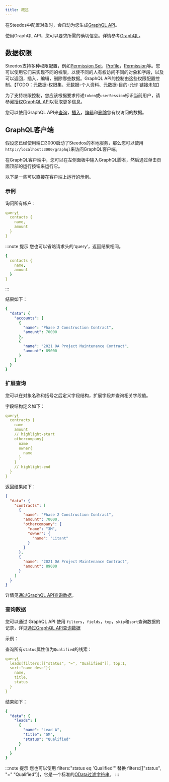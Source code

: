 ```yaml
---
title: 概述
---
```

<!-- 
当你在 Steedos 中配置了对象以后，Steedos 为你自动生成 [GraphQL](http://www.graphql.org/) API。

例如你定义了对象 Post

```yaml
name: Post
fields:
  name:
    type: String
  description:
    type: String
  isPublished:
    type: Boolean
  owner:
    label: Author
    type: master_detail
    reference_to: User
```

Steedos 自动生成以下 GraphQL Schema
```graphql
type User {
  id: ID,
  name: String
  username: String
}
type Post {
  id: ID
  name: String
  description: String
  isPublished: String
  author: User
}

type Query {
  Posts(where): [Post]
  Post(id: String): Post
}

type Mutation {
  createPost(data):Post
  updatePost(data):Post
  deletePost(id: String):Post
}
```

### 运行一个graphql服务器
- 使用`@steedos/objectql`包提供的方法`getSteedosSchema`获取到schema对象
- 使用schema对象的`addDataSource`方法添加数据源
- 添加好数据源之后调用`@steedos/objectql`包提供的`getGraphQLRoutes`方法获取`express.Router()`对象, 示例如下：
```js
import { getSteedosSchema, getGraphQLRoutes } from '@steedos/objectql';
import express = require('express');

let schema = getSteedosSchema();
// 添加默认数据源 default即为此数据源的name
schema.addDataSource('default', {
    driver: "mongo",
    url: 'mongodb://127.0.0.1:27017/steedos',
    objects: {
        post: {
            fields: {
                title: {
                    type: "text",
                    inlineHelpText: "fsdafas"
                }
            }
        }
    }
})
// 获取根据传入的datasource生成的express的router对象
let route = getGraphQLRoutes(schema.getDataSource('default'));

// 将获取的route绑定到自定义的express对象中
let app = express();
app.use('/customUrl', route);
app.listen(3000)
```
- 通过`http://localhost:3000/customUrl/default`即可访问到graphql客户端控制台
 -->

在Steedos中配置对象时，会自动为您生成[GraphQL API](https://graphql.org/)。

使用GraphQL API，您可以要求所需的确切信息。详情参考[GraphQL](https://graphql.org/)。

## 数据权限

Steedos支持多种权限配置，例如[Permission Set](/docs/metadata/permission_set)，[Profile](/docs/metadata/profile)，[Permission](/docs/metadata/object/permission)等。您可以使用它们来实现不同的权限，以使不同的人有权访问不同的对象和字段，以及可以返回，插入，编辑，删除哪些数据。GraphQL API的控制由这些权限配置控制。【TODO：元数据-权限集、元数据-个人资料、元数据-目的-允许 链接未加】

为了支持权限控制，您应该根据要求传递`token`或`userSession`标识当前用户，请参阅[授权GraphQL API](/developer/api/graphql_auth)以获取更多信息。

您可以使用GraphQL API来[查询](/developer/api/graphql_query)，[插入](/developer/api/graphql_add)，[编辑](/developer/api/graphql_edit)和[删除](/developer/api/graphql_delete)您有权访问的数据。

## GraphQL客户端

假设您已经使用端口3000启动了Steedos的本地服务，那么您可以使用`http://localhost:3000/graphql`来访问GraphQL客户端。

在GraphQL客户端中，您可以在左侧面板中输入GraphQL脚本，然后通过单击页面顶部的运行按钮来运行它。

以下是一些可以直接在客户端上运行的示例。

### 示例

询问所有帐户：

```yml
query{
  contacts {
    name,
    amount
  }
}
```

:::note 提示
您也可以省略请求头的‘query’，返回结果相同。

```yml
{
  contacts {
    name,
    amount
  }
}
```

:::

结果如下：

```yml
{
  "data": {
    "accounts": [
      {
        "name": "Phase 2 Construction Contract",
        "amount": 70000
      },
      {
        "name": "2021 OA Project Maintenance Contract",
        "amount": 89000
      }
    ]
  }
}
```

### 扩展查询

您可以在对象名称和括号之后定义字段结构，扩展字段并查询相关字段值。

字段结构定义如下：

```yml
query{
  contracts {
    name
    amount
    // highlight-start
    othercompany{
      name
      owner{
        name
      }
    }
    // highlight-end
  } 
}
```

返回结果如下：

```json
{
  "data": {
    "contracts": [
      {
        "name": "Phase 2 Construction Contract",
        "amount": 70000,
        "othercompany": {
          "name": "3M",
          "owner": {
            "name": "Litant"
          }
        }
      },
      {
        "name": "2021 OA Project Maintenance Contract",
        "amount": 89000
      }
    ]
  }
}
```

详情见[通过GraphQL API查询数据](/developer/api/graphql_query)。

### 查询数据

您可以通过 GraphQL API 使用 `filters`，`fields`，`top`，`skip`和`sort`查询数据的记录，详见[通过GraphQL API查询数据](/developer/api/graphql_query)

示例：

查询所有`status`属性值为`Qualified`的线索：

```yml
query{
  leads(filters:[["status", "=", "Qualified"]], top:1,
  sort:"name desc"){
    name,
    title,
    status
  }
}
```

结果如下：

```yml
{
  "data": {
    "leads": [
      {
        "name": "Lead A",
        "title": "GM",
        "status": "Qualified"
      }
    ]
  }
}
```

:::note 提示
您也可以使用 filters:"status eq 'Qualified'" 替换 filters:[["status", "=" "Qualified"]]，它是一个标准的[OData过滤字符串](https://docs.oasis-open.org/odata/odata/v4.01/os/part1-protocol/odata-v4.01-os-part1-protocol.html#sec_SystemQueryOptionfilter)。
:::
